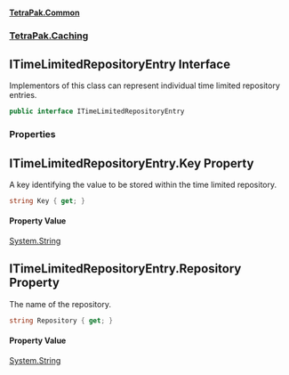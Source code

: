 #### [TetraPak.Common](index.md 'index')
### [TetraPak.Caching](TetraPak_Caching.md 'TetraPak.Caching')
## ITimeLimitedRepositoryEntry Interface
Implementors of this class can represent individual time limited repository entries.   
```csharp
public interface ITimeLimitedRepositoryEntry
```
### Properties
<a name='TetraPak_Caching_ITimeLimitedRepositoryEntry_Key'></a>
## ITimeLimitedRepositoryEntry.Key Property
A key identifying the value to be stored within the time limited repository.   
```csharp
string Key { get; }
```
#### Property Value
[System.String](https://docs.microsoft.com/en-us/dotnet/api/System.String 'System.String')
  
<a name='TetraPak_Caching_ITimeLimitedRepositoryEntry_Repository'></a>
## ITimeLimitedRepositoryEntry.Repository Property
The name of the repository.  
```csharp
string Repository { get; }
```
#### Property Value
[System.String](https://docs.microsoft.com/en-us/dotnet/api/System.String 'System.String')
  

